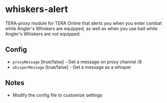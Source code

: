 # whiskers-alert
TERA-proxy module for TERA Online that alerts you when you enter combat while Angler's Whiskers are equipped, as well as when you use bait while Angler's Whiskers are not equipped.

## Config
- `proxyMessage` [true/false] - Get a message on proxy channel /8
- `whisperMessage` [true/false] - Get a message as a whisper

## Notes
- Modify the config file to customize settings